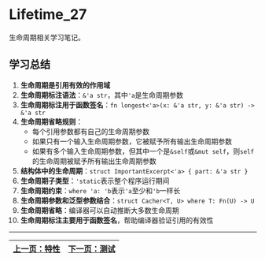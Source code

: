 # Lifetime_27

生命周期相关学习笔记。

## 学习总结

1. **生命周期是引用有效的作用域**
2. **生命周期标注语法**：`&'a str`，其中`'a`是生命周期参数
3. **生命周期标注用于函数签名**：`fn longest<'a>(x: &'a str, y: &'a str) -> &'a str`
4. **生命周期省略规则**：
   - 每个引用参数都有自己的生命周期参数
   - 如果只有一个输入生命周期参数，它被赋予所有输出生命周期参数
   - 如果有多个输入生命周期参数，但其中一个是`&self`或`&mut self`，则`self`的生命周期被赋予所有输出生命周期参数
5. **结构体中的生命周期**：`struct ImportantExcerpt<'a> { part: &'a str }`
6. **生命周期子类型**：`'static`表示整个程序运行期间
7. **生命周期约束**：`where 'a: 'b`表示`'a`至少和`'b`一样长
8. **生命周期参数和泛型参数结合**：`struct Cacher<T, U> where T: Fn(U) -> U`
9. **生命周期省略**：编译器可以自动推断大多数生命周期
10. **生命周期标注主要用于函数签名**，帮助编译器验证引用的有效性

---

| [上一页：特性](../26_trait/26_trait.md) | [下一页：测试](../28_use_test/28_use_test.md) |
|------------------------|------------|
